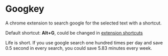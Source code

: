# Googkey

A chrome extension to search google for the selected text with a shortcut.

Default shortcut: **Alt+G**, could be changed in [extension shortcuts](chrome://extensions/shortcuts)

Life is short. If you use google search one hundred times per day and save 0.5
second in every search, you could save 5.83 minutes every week.
